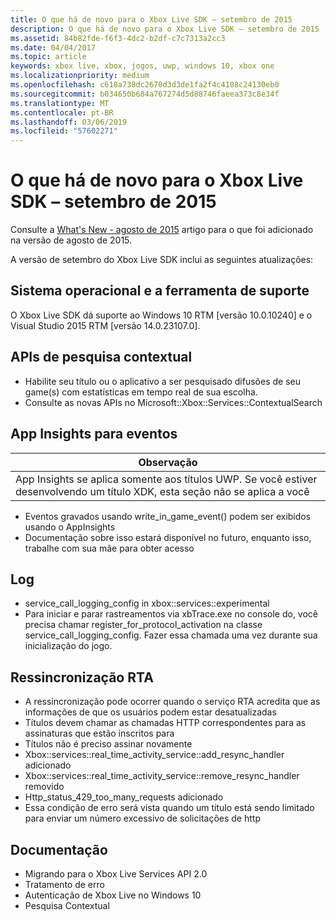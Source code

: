 ```yaml
---
title: O que há de novo para o Xbox Live SDK – setembro de 2015
description: O que há de novo para o Xbox Live SDK – setembro de 2015
ms.assetid: 84b82fde-f6f3-4dc2-b2df-c7c7313a2cc3
ms.date: 04/04/2017
ms.topic: article
keywords: xbox live, xbox, jogos, uwp, windows 10, xbox one
ms.localizationpriority: medium
ms.openlocfilehash: c618a738dc2670d3d3de1fa2f4c4108c24130eb0
ms.sourcegitcommit: b034650b684a767274d5d88746faeea373c8e34f
ms.translationtype: MT
ms.contentlocale: pt-BR
ms.lasthandoff: 03/06/2019
ms.locfileid: "57602271"
---
```

# <a name="whats-new-for-the-xbox-live-sdk---september-2015"></a>O que há de novo para o Xbox Live SDK – setembro de 2015

Consulte a [What's New - agosto de 2015](1508-whats-new.md) artigo para o que foi adicionado na versão de agosto de 2015.

A versão de setembro do Xbox Live SDK inclui as seguintes atualizações:

## <a name="os-and-tool-support"></a>Sistema operacional e a ferramenta de suporte ##
O Xbox Live SDK dá suporte ao Windows 10 RTM [versão 10.0.10240] e o Visual Studio 2015 RTM [versão 14.0.23107.0].

## <a name="contextual-search-apis"></a>APIs de pesquisa contextual
* Habilite seu título ou o aplicativo a ser pesquisado difusões de seu game(s) com estatísticas em tempo real de sua escolha.
* Consulte as novas APIs no Microsoft::Xbox::Services::ContextualSearch

## <a name="app-insights-for-events"></a>App Insights para eventos

| Observação |
|------|
| App Insights se aplica somente aos títulos UWP.  Se você estiver desenvolvendo um título XDK, esta seção não se aplica a você |

<p/>

* Eventos gravados usando write_in_game_event() podem ser exibidos usando o AppInsights
* Documentação sobre isso estará disponível no futuro, enquanto isso, trabalhe com sua mãe para obter acesso

## <a name="logging"></a>Log
* service_call_logging_config in xbox::services::experimental
* Para iniciar e parar rastreamentos via xbTrace.exe no console do, você precisa chamar register_for_protocol_activation na classe service_call_logging_config.  Fazer essa chamada uma vez durante sua inicialização do jogo.

## <a name="resync-for-rta"></a>Ressincronização RTA
* A ressincronização pode ocorrer quando o serviço RTA acredita que as informações de que os usuários podem estar desatualizadas
* Títulos devem chamar as chamadas HTTP correspondentes para as assinaturas que estão inscritos para
* Títulos não é preciso assinar novamente
* Xbox::services::real_time_activity_service::add_resync_handler adicionado
* Xbox::services::real_time_activity_service::remove_resync_handler removido
* Http_status_429_too_many_requests adicionado
* Essa condição de erro será vista quando um título está sendo limitado para enviar um número excessivo de solicitações de http

## <a name="documentation"></a>Documentação
* Migrando para o Xbox Live Services API 2.0
* Tratamento de erro
* Autenticação de Xbox Live no Windows 10
* Pesquisa Contextual
